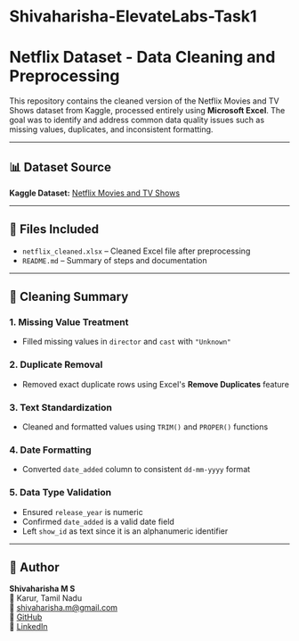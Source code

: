 # Shivaharisha-ElevateLabs-Task1
# Netflix Dataset - Data Cleaning and Preprocessing

This repository contains the cleaned version of the Netflix Movies and TV Shows dataset from Kaggle, processed entirely using **Microsoft Excel**. The goal was to identify and address common data quality issues such as missing values, duplicates, and inconsistent formatting.

---

## 📊 Dataset Source

**Kaggle Dataset:** [Netflix Movies and TV Shows](https://www.kaggle.com/datasets/shivamb/netflix-shows?resource=download)

---

## 📁 Files Included

- `netflix_cleaned.xlsx` – Cleaned Excel file after preprocessing
- `README.md` – Summary of steps and documentation

---

## 🧹 Cleaning Summary

### 1. Missing Value Treatment
- Filled missing values in `director` and `cast` with `"Unknown"`

### 2. Duplicate Removal
- Removed exact duplicate rows using Excel's **Remove Duplicates** feature

### 3. Text Standardization
- Cleaned and formatted values using `TRIM()` and `PROPER()` functions

### 4. Date Formatting
- Converted `date_added` column to consistent `dd-mm-yyyy` format

### 5. Data Type Validation
- Ensured `release_year` is numeric
- Confirmed `date_added` is a valid date field
- Left `show_id` as text since it is an alphanumeric identifier

---

## 🔗 Author

**Shivaharisha M S**  
📍 Karur, Tamil Nadu  
📧 shivaharisha.m@gmail.com  
🔗 [GitHub](https://github.com/shivaharishaMS)  
🔗 [LinkedIn](https://www.linkedin.com/in/shivaharisha-m-s-9818b9342/)

